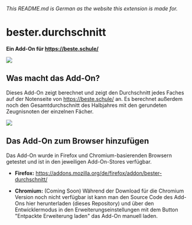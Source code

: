 *This README.md is German as the website this extension is made for.*

# bester.durchschnitt

**Ein Add-On für https://beste.schule/**

![](https://i.imgur.com/nwDRbtI.png)



## Was macht das Add-On?

Dieses Add-On zeigt berechnet und zeigt den Durchschnitt jedes Faches auf der Notenseite von https://beste.schule/ an. Es berechnet außerdem noch den Gesamtdurchschnitt des Halbjahres mit den gerundeten Zeugnisnoten der einzelnen Fächer.

![](https://i.imgur.com/guu7eyR.png)



## Das Add-On zum Browser hinzufügen

Das Add-On wurde in Firefox und Chromium-basierenden Browsern getestet und ist in den jeweiligen Add-On-Stores verfügbar.

- **Firefox:** https://addons.mozilla.org/de/firefox/addon/bester-durchschnitt/

- **Chromium:** (Coming Soon)
  Während der Download für die Chromium Version noch nicht verfügbar ist kann man den Source Code des Add-Ons hier herunterladen (dieses Repository) und über den Entwicklermodus in den Erweiterungseinstellungen mit dem Button "Entpackte Erweiterung laden" das Add-On manuell laden.
